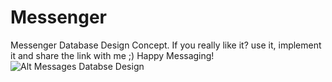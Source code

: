 # Messenger
Messenger Database Design Concept. If you really like it? use it, implement it and share the link with me ;) Happy Messaging!
![Alt Messages Databse Design](https://github.com/eyoosuf/Messenger/blob/master/Messages.png)
